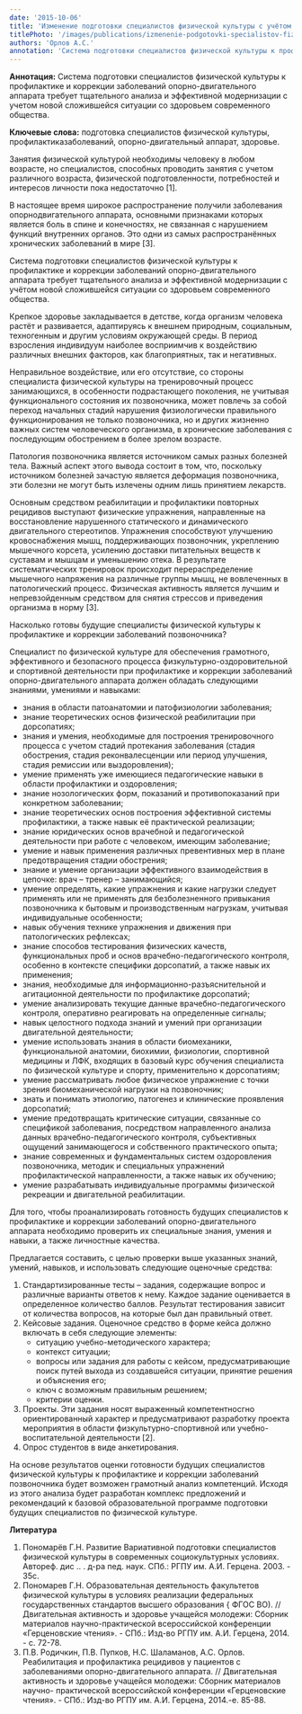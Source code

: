 ```yaml
---
date: '2015-10-06'
title: 'Изменение подготовки специалистов физической культуры с учётом профилактики заболеваний опорно-двигательного аппарата'
titlePhoto: '/images/publications/izmenenie-podgotovki-specialistov-fizicheskoj-kultury/cover.jpg'
authors: 'Орлов А.С.'
annotation: 'Система подготовки специалистов физической культуры к профилактике и коррекции заболеваний опорно-двигательного аппарата требует тщательного анализа и эффективной модернизации с учётом новой сложившейся ситуации со здоровьем современного общества.'
---
```

**Аннотация:** Система подготовки специалистов физической культуры к профилактике и коррекции заболеваний опорно-двигательного аппарата требует тщательного анализа и эффективной модернизации с учетом новой сложившейся ситуации со здоровьем современного общества.

**Ключевые слова:** подготовка специалистов физической культуры, профилактиказаболеваний, опорно-двигательный аппарат, здоровье.

Занятия физической культурой необходимы человеку в любом возрасте, но специалистов, способных проводить занятия с учетом различного возраста, физической подготовленности, потребностей и интересов личности пока недостаточно \[1].

В настоящее время широкое распространение получили заболевания опорнодвигательного аппарата, основными признаками которых является боль в спине и конечностях, не связанная с нарушением функций внутренних органов. Это одни из самых распространённых хронических заболеваний в мире \[3].

Система подготовки специалистов физической культуры к профилактике и коррекции заболеваний опорно-двигательного аппарата требует тщательного анализа и эффективной модернизации с учётом новой сложившейся ситуации со здоровьем современного общества.

Крепкое здоровье закладывается в детстве, когда организм человека растёт и развивается, адаптируясь к внешнем природным, социальным, техногенным и другим условиям окружающей среды. В период взросления индивидуум наиболее восприимчив к воздействию различных внешних факторов, как благоприятных, так и негативных.

Неправильное воздействие, или его отсутствие, со стороны специалиста физической культуры на тренировочный процесс занимающихся, в особенности подрастающего поколения, не учитывая функционального состояния их позвоночника, может повлечь за собой переход начальных стадий нарушения физиологически правильного функционирования не только позвоночника, но и других жизненно важных систем человеческого организма, в хронические заболевания с последующим обострением в более зрелом возрасте.

Патология позвоночника является источником самых разных болезней тела. Важный аспект этого вывода состоит в том, что, поскольку источником болезней зачастую является деформация позвоночника, эти болезни не могут быть излечены одним лишь принятием лекарств.

Основным средством реабилитации и профилактики повторных рецидивов выступают физические упражнения, направленные на восстановление нарушенного статического и динамического двигательного стереотипов. Упражнения способствуют улучшению кровоснабжения мышц, поддерживающих позвоночник, укреплению мышечного корсета, усилению доставки питательных веществ к суставам и мышцам и уменьшению отека. В результате систематических тренировок происходит перераспределение мышечного напряжения на различные группы мышц, не вовлеченных в патологический процесс. Физическая активность является лучшим и непревзойденным средством для снятия стрессов и приведения организма в норму \[3].

Насколько готовы будущие специалисты физической культуры к профилактике и коррекции заболеваний позвоночника?

Специалист по физической культуре для обеспечения грамотного, эффективного и безопасного процесса физкультурно-оздоровительной и спортивной деятельности при профилактике и коррекции заболеваний опорно-двигательного аппарата должен обладать следующими знаниями, умениями и навыками:
* знания в области патоанатомии и патофизиологии заболевания;
* знание теоретических основ физической реабилитации при дорсопатиях;
* знания и умения, необходимые для построения тренировочного процесса с учетом стадий протекания заболевания (стадия обострения, стадия реконвалесценции или период улучшения, стадия ремиссии или выздоровления);
* умение применять уже имеющиеся педагогические навыки в области профилактики и оздоровления;
* знание нозологических форм, показаний и противопоказаний при конкретном заболевании;
* знание теоретических основ построения эффективной системы профилактики, а также навык её практической реализации;
* знание юридических основ врачебной и педагогической деятельности при работе с человеком, имеющим заболевание;
* умение и навык применения различных превентивных мер в плане предотвращения стадии обострения;
* знание и умение организации эффективного взаимодействия в цепочке: врач – тренер – занимающийся;
* умение определять, какие упражнения и какие нагрузки следует применять или не применять для безболезненного привыкания позвоночника к бытовым и производственным нагрузкам, учитывая индивидуальные особенности;
* навык обучения технике упражнения и движения при патологических рефлексах;
* знание способов тестирования физических качеств, функциональных проб и основ врачебно-педагогического контроля, особенно в контексте специфики дорсопатий, а также навык их применения;
* знания, необходимые для информационно-разъяснительной и агитационной деятельности по профилактике дорсопатий;
* умение анализировать текущие данные врачебно-педагогического контроля, оперативно реагировать на определенные сигналы;
* навык целостного подхода знаний и умений при организации двигательной деятельности;
* умение использовать знания в области биомеханики, функциональной анатомии, биохимии, физиологии, спортивной медицины и ЛФК, входящих в базовый курс обучения специалиста по физической культуре и спорту, применительно к дорсопатиям;
* умение рассматривать любое физическое упражнение с точки зрения биомеханической нагрузки на позвоночник;
* знать и понимать этиологию, патогенез и клинические проявления дорсопатий;
* умение предотвращать критические ситуации, связанные со спецификой заболевания, посредством направленного анализа данных врачебно-педагогического контроля, субъективных ощущений занимающегося и собственного практического опыта;
* знание современных и фундаментальных систем оздоровления позвоночника, методик и специальных упражнений профилактической направленности, а также навык их обучению;
* умение разрабатывать индивидуальные программы физической рекреации и двигательной реабилитации.

Для того, чтобы проанализировать готовность будущих специалистов к профилактике и коррекции заболеваний опорно-двигательного аппарата необходимо проверить их специальные знания, умения и навыки, а также личностные качества.

Предлагается составить, с целью проверки выше указанных знаний, умений, навыков, и использовать следующие оценочные средства:

1. Стандартизированные тесты – задания, содержащие вопрос и различные варианты ответов к нему. Каждое задание оценивается в определенное количество баллов. Результат тестирования зависит от количества вопросов, на которые был дан правильный ответ.
2. Кейсовые задания. Оценочное средство в форме кейса должно включать в себя следующие элементы:
   * ситуацию учебно-методического характера;
   * контекст ситуации;
   * вопросы или задания для работы с кейсом, предусматривающие поиск путей выхода из создавшейся ситуации, принятие решения и объяснения его;
   * ключ с возможным правильным решением;
   * критерии оценки.
3. Проекты. Эти задания носят выраженный компетентносгно ориентированный характер и предусматривают разработку проекта мероприятия в области физкультурно-спортивной или учебно-воспитательной деятельности \[2].
4. Опрос студентов в виде анкетирования.

На основе результатов оценки готовности будущих специалистов физической культуры к профилактике и коррекции заболеваний позвоночника будет возможен грамотный анализ компетенций. Исходя из этого анализа будет разработан комплекс предложений и рекомендаций к базовой образовательной программе подготовки будущих специалистов по физической культуре.

**Литература**

1. Пономарёв Г.Н. Развитие Вариативной подготовки специалистов физической культуры в современных социокультурных условиях. Автореф. дис .. . д-ра пед. наук. СПб.: РГПУ им. А.И. Герцена. 2003. - 35с.
2. Пономарев Г.Н. Образовательная деятельность факультетов физической культуры в условиях реализации федеральных государственных стандартов высшего образования { ФГОС ВО). //Двигательная активность и здоровье учащейся молодежи: Сборник материалов научно-практической всероссийской конференции «Герценовские чтения». - СПб.: Изд-во РГПУ им. А.И. Герцена, 2014. - с. 72-78.
3. П.В. Родичкин, П.В. Пупков, Н.С. Шаламанов, А.С. Орлов. Реабилитация и профилактика рецидивов у пациентов с заболеваниями опорно-двигательного аппарата. // Двигательная активность и здоровье учащейся молодежи: Сборник материалов научно- практической всероссийской конференции «Герценовские чтения». - СПб.: Изд-во РГПУ им. А.И. Герцена, 2014.-е. 85-88.